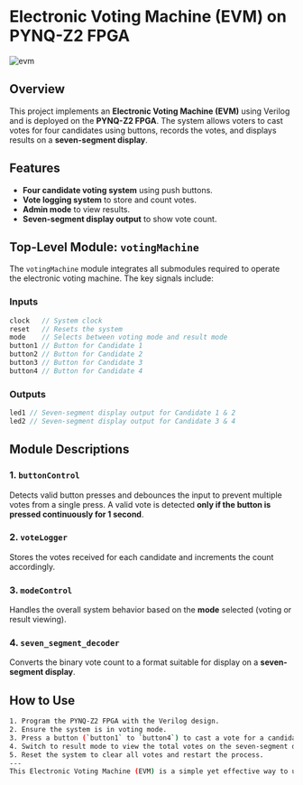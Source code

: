 # Electronic Voting Machine (EVM) on PYNQ-Z2 FPGA
![evm](https://github.com/user-attachments/assets/49925afc-0867-487b-8611-72e5194a1eef)
## Overview
This project implements an **Electronic Voting Machine (EVM)** using Verilog and is deployed on the **PYNQ-Z2 FPGA**. The system allows voters to cast votes for four candidates using buttons, records the votes, and displays results on a **seven-segment display**.

## Features
- **Four candidate voting system** using push buttons.
- **Vote logging system** to store and count votes.
- **Admin mode** to view results.
- **Seven-segment display output** to show vote count.

## Top-Level Module: `votingMachine`
The `votingMachine` module integrates all submodules required to operate the electronic voting machine. The key signals include:

### Inputs
```verilog
clock   // System clock
reset   // Resets the system
mode    // Selects between voting mode and result mode
button1 // Button for Candidate 1
button2 // Button for Candidate 2
button3 // Button for Candidate 3
button4 // Button for Candidate 4
```

### Outputs
```verilog
led1 // Seven-segment display output for Candidate 1 & 2
led2 // Seven-segment display output for Candidate 3 & 4
```

## Module Descriptions

### 1. `buttonControl`
Detects valid button presses and debounces the input to prevent multiple votes from a single press. A valid vote is detected **only if the button is pressed continuously for 1 second**.

### 2. `voteLogger`
Stores the votes received for each candidate and increments the count accordingly.

### 3. `modeControl`
Handles the overall system behavior based on the **mode** selected (voting or result viewing).

### 4. `seven_segment_decoder`
Converts the binary vote count to a format suitable for display on a **seven-segment display**.

## How to Use
```bash
1. Program the PYNQ-Z2 FPGA with the Verilog design.
2. Ensure the system is in voting mode.
3. Press a button (`button1` to `button4`) to cast a vote for a candidate.
4. Switch to result mode to view the total votes on the seven-segment display.
5. Reset the system to clear all votes and restart the process.
---
This Electronic Voting Machine (EVM) is a simple yet effective way to understand FPGA-based digital design and Verilog programming.


